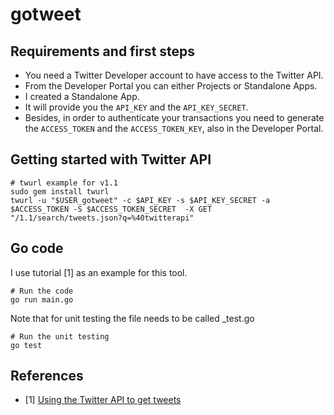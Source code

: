 # gotweet

## Requirements and first steps
- You need a Twitter Developer account to have access to the Twitter API.
- From the Developer Portal you can either Projects or Standalone Apps.
- I created a Standalone App.
- It will provide you the `API_KEY` and the `API_KEY_SECRET`.
- Besides, in order to authenticate your transactions you need to generate the `ACCESS_TOKEN` and the `ACCESS_TOKEN_KEY`, also in the Developer Portal.


## Getting started with Twitter API
```
# twurl example for v1.1
sudo gem install twurl
twurl -u "$USER_gotweet" -c $API_KEY -s $API_KEY_SECRET -a $ACCESS_TOKEN -S $ACCESS_TOKEN_SECRET  -X GET "/1.1/search/tweets.json?q=%40twitterapi"
```

## Go code
I use tutorial [1] as an example for this tool.
```
# Run the code
go run main.go
```
Note that for unit testing the file needs to be called <name>_test.go
```
# Run the unit testing
go test
```

## References

* [1] [Using the Twitter API to get tweets](https://laptrinhx.com/using-the-twitter-api-to-get-tweets-921505982/)

